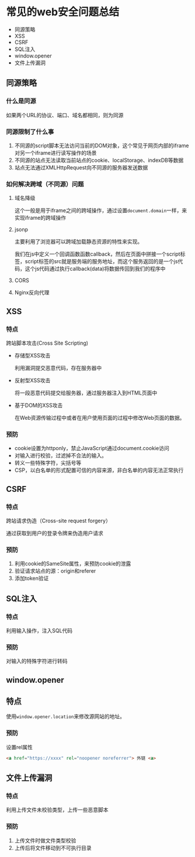 # 常见的web安全问题总结

+ 同源策略
+ XSS
+ CSRF
+ SQL注入
+ window.opener
+ 文件上传漏洞

## 同源策略

### 什么是同源

如果两个URL的协议、端口、域名都相同，则为同源

### 同源限制了什么事

1. 不同源的script脚本无法访问当前的DOM对象，这个常见于网页内部的iframe对另一个iframe进行读写操作的场景
2. 不同源的站点无法读取当前站点的cookie、localStorage、indexDB等数据
3. 站点无法通过XMLHttpRequest向不同源的服务器发送数据

### 如何解决跨域（不同源）问题

1. 域名降级

   这个一般是用于iframe之间的跨域操作，通过设置`document.domain`一样，来实现iframe的跨域操作

2. jsonp

   主要利用了浏览器可以跨域加载静态资源的特性来实现。

   我们在js中定义一个回调函数函数callback，然后在页面中拼接一个script标签，script标签的src就是服务端的服务地址，而这个服务返回的是一个js代码，这个js代码通过执行callback(data)将数据传回到我们的程序中

3. CORS

4. Nginx反向代理

## XSS

### 特点

跨站脚本攻击(Cross Site Scripting)

+ 存储型XSS攻击

  利用漏洞提交恶意代码，存在服务器中

+ 反射型XSS攻击

  将一段恶意代码提交给服务器，通过服务器注入到HTML页面中

+ 基于DOM的XSS攻击

  在Web资源传输过程中或者在用户使用页面的过程中修改Web页面的数据。

### 预防

+ cookie设置为httponly，禁止JavaScript通过document.cookie访问
+ 对输入进行校验，过滤掉不合法的输入。
+ 转义一些特殊字符，尖括号等
+ CSP，以白名单的形式配置可信的内容来源，非白名单的内容无法正常执行

## CSRF

### 特点

跨站请求伪造（Cross-site request forgery）

通过获取到用户的登录令牌来伪造用户请求

### 预防

1. 利用cookie的SameSite属性，来预防cookie的泄露
2. 验证请求站点的源：origin和referer
3. 添加token验证

## SQL注入

### 特点

利用输入操作，注入SQL代码

### 预防

对输入的特殊字符进行转码

## window.opener

## 特点

使用`window.opener.location`来修改源网站的地址。

### 预防

设置rel属性

```html
<a href="https://xxxx" rel="noopener noreferrer"> 外链 <a>
```

## 文件上传漏洞

### 特点

利用上传文件未校验类型，上传一些恶意脚本

### 预防

1. 上传文件时做文件类型校验
2. 上传后将文件移动到不可执行目录

